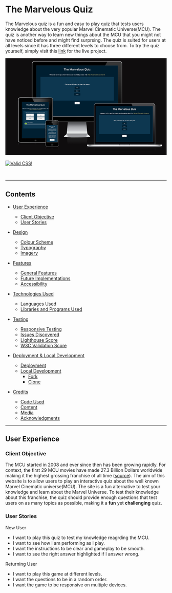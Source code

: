 # The Marvelous Quiz
The Marvelous quiz is a fun and easy to play quiz that tests users knowledge about the very popular Marvel Cinematic Universe(MCU). The quiz is another way to learn new things about the MCU that you might not have noticed before and might find surprsing. The quiz is suited for users at all levels since it has three different levels to choose from. To try the quiz yourself, simply visit this [link](https://arckp98.github.io/mcu-quiz/) for the live project.

![The landing page on different devices](/readme-images/project-overview.png)
<p>
<a href="http://jigsaw.w3.org/css-validator/check/referer">
    <img style="border:0;width:88px;height:31px"
        src="http://jigsaw.w3.org/css-validator/images/vcss-blue"
        alt="Valid CSS!" />
    </a>
</p>
<br>

---
## Contents
* [User Experience](#user-experience)
  * [Client Objective](#client-objective)
  * [User Stories](#user-stories)

* [Design](#design)
  * [Colour Scheme](#colour-scheme)
  * [Typography](#typography)
  * [Imagery](#imagery)
  <!-- * [Wireframes](#wireframes) -->

* [Features](#features)
  * [General Features](#general-features)
  * [Future Implementations](#future-implementations)
  * [Accessibility](#accessibility)

* [Technologies Used](#technologies-used)
  * [Languages Used](#languages-used)
  * [Libraries and Programs Used](#libraries-and-programs-used)

* [Testing](#testing)
  * [Responsive Testing](#responsive-testing)
  * [Issues Discovered](#issues-discovered)
  * [Lighthouse Score](#lighthouse-testing)
  * [W3C Validation Score](#w3c-validation)

* [Deployment & Local Development](#deployment--local-development)
  * [Deployment](#deployment)
  * [Local Development](#local-development)
    * [Fork](#fork)
    * [Clone](#clone)

* [Credits](#credits)
  * [Code Used](#code-used)
  * [Content](#content)
  * [Media](#media)
  * [Acknowledgments](#acknowledgments)
------
## User Experience
### Client Objective
The MCU started in 2008 and ever since then has been growing rapidly. For context, the first 29 MCU movies have made 27.3 Billion Dollars worldwide making it the highest grossing franchise of all time ([source](https://www.investopedia.com/highest-grossing-movie-franchises-5085228#:~:text=The%20highest%2Dgrossing%20movie%20franchise,are%20both%20owned%20by%20Disney.)). The aim of this website is to allow users to play an interactive quiz about the well known Marvel Cinematic universe(MCU). The site is a fun alternative to test your knowledge and learn about the Marvel Universe. To test their knowledge about this franchise, the quiz should provide enough questions that test users on as many topics as possible, making it a **fun** yet **challenging** quiz. 

### User Stories
New User
* I want to play this quiz to test my knowledge reagrding the MCU. 
* I want to see how I am performing as I play.
* I want the instructions to be clear and gameplay to be smooth. 
* I want to see the right answer highlighted if I answer wrong. 

Returning User 
* I want to play this game at different levels.
* I want the questions to be in a random order. 
* I want the game to be responsive on multiple devices.






